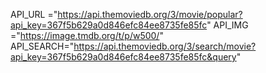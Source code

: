 API_URL ="https://api.themoviedb.org/3/movie/popular?api_key=367f5b629a0d846efc84ee8735fe85fc"
API_IMG ="https://image.tmdb.org/t/p/w500/"
API_SEARCH="https://api.themoviedb.org/3/search/movie?api_key=367f5b629a0d846efc84ee8735fe85fc&query"
